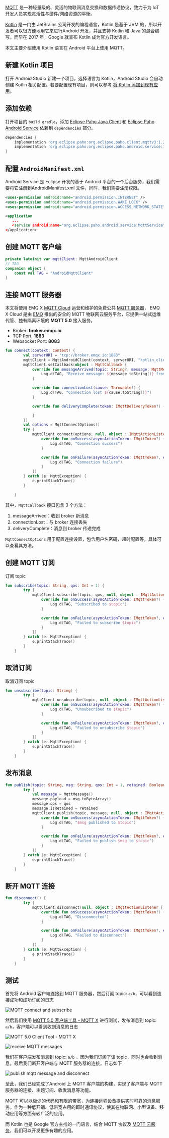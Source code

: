 

[MQTT](https://zh.wikipedia.org/zh-hans/MQTT) 是一种轻量级的、灵活的物联网消息交换和数据传递协议，致力于为 IoT 开发人员实现灵活性与硬件/网络资源的平衡。

[Kotlin](https://kotlinlang.org/) 是一门由 JetBrains 公司开发的编程语言，Kotlin 是基于 JVM 的，所以开发者可以很方便地用它来进行Android 开发，并且支持 Kotlin 和 Java 的混合编写。而早在 2017 年，Google 就宣布 Kotlin 成为官方开发语言。

本文主要介绍使用 Kotlin 语言在 Android 平台上使用 MQTT。

## 新建 Kotlin 项目

打开 Android Studio 新建一个项目，选择语言为 Kotlin，Android Studio 会自动创建 Kotlin 相关配置。若要配置现有项目，则可以参考 [将 Kotlin 添加到现有应用](https://developer.android.com/kotlin/add-kotlin)。

## 添加依赖

打开项目的 `build.gradle`，添加 [Eclipse Paho Java Client](https://www.eclipse.org/paho/clients/java/) 和 [Eclipse Paho Android Service](https://www.eclipse.org/paho/clients/android/) 依赖到 `dependencies` 部分。

```groovy
dependencies {
    implementation 'org.eclipse.paho:org.eclipse.paho.client.mqttv3:1.2.4'
    implementation 'org.eclipse.paho:org.eclipse.paho.android.service:1.1.1' 
}
```

## 配置 `AndroidManifest.xml`

Android Service 是 Eclipse 开发的基于 Android 平台的一个后台服务，我们需要将它注册到AndroidManifest.xml 文件，同时，我们需要注册权限。

```xml
<uses-permission android:name="android.permission.INTERNET" />
<uses-permission android:name="android.permission.WAKE_LOCK" />
<uses-permission android:name="android.permission.ACCESS_NETWORK_STATE" />

<application
   ...
   <service android:name="org.eclipse.paho.android.service.MqttService" />
</application>

```

## 创建 MQTT 客户端

```kotlin
private lateinit var mqttClient: MqttAndroidClient
// TAG
companion object {
    const val TAG = "AndroidMqttClient"
}
```

## 连接 MQTT 服务器

本文将使用 EMQ X  [MQTT Cloud](https://www.emqx.com/zh/cloud) 运营和维护的免费公共 [MQTT 服务器](https://www.emqx.com/zh/products/emqx)， EMQ X Cloud 是由 [EMQ](https://www.emqx.com/zh) 推出的安全的 MQTT 物联网云服务平台，它提供一站式运维代管、独有隔离环境的 **MQTT 5.0** 接入服务。

- Broker: **broker.emqx.io**
- TCP Port: **1883**
- Websocket Port: **8083**

```kotlin
fun connect(context: Context) {
        val serverURI = "tcp://broker.emqx.io:1883"
        mqttClient = MqttAndroidClient(context, serverURI, "kotlin_client")
        mqttClient.setCallback(object : MqttCallback {
            override fun messageArrived(topic: String?, message: MqttMessage?) {
                Log.d(TAG, "Receive message: ${message.toString()} from topic: $topic")
            }

            override fun connectionLost(cause: Throwable?) {
                Log.d(TAG, "Connection lost ${cause.toString()}")
            }

            override fun deliveryComplete(token: IMqttDeliveryToken?) {

            }
        })
        val options = MqttConnectOptions()
        try {
            mqttClient.connect(options, null, object : IMqttActionListener {
                override fun onSuccess(asyncActionToken: IMqttToken?) {
                    Log.d(TAG, "Connection success")
                }

                override fun onFailure(asyncActionToken: IMqttToken?, exception: Throwable?) {
                    Log.d(TAG, "Connection failure")
                }
            })
        } catch (e: MqttException) {
            e.printStackTrace()
        }

    }
```

其中，`MqttCallback` 接口包含 3 个方法：

1. messageArrived：收到 broker 新消息
2. connectionLost：与 broker 连接丢失
3. deliveryComplete：消息到 broker 传递完成

`MqttConnectOptions` 用于配置连接设置，包含用户名密码，超时配置等，具体可以查看其方法。

## 创建 MQTT 订阅

订阅 topic

```kotlin
fun subscribe(topic: String, qos: Int = 1) {
        try {
            mqttClient.subscribe(topic, qos, null, object : IMqttActionListener {
                override fun onSuccess(asyncActionToken: IMqttToken?) {
                    Log.d(TAG, "Subscribed to $topic")
                }

                override fun onFailure(asyncActionToken: IMqttToken?, exception: Throwable?) {
                    Log.d(TAG, "Failed to subscribe $topic")
                }
            })
        } catch (e: MqttException) {
            e.printStackTrace()
        }
    }
```

## 取消订阅

取消订阅 topic

```kotlin
fun unsubscribe(topic: String) {
        try {
            mqttClient.unsubscribe(topic, null, object : IMqttActionListener {
                override fun onSuccess(asyncActionToken: IMqttToken?) {
                    Log.d(TAG, "Unsubscribed to $topic")
                }

                override fun onFailure(asyncActionToken: IMqttToken?, exception: Throwable?) {
                    Log.d(TAG, "Failed to unsubscribe $topic")
                }
            })
        } catch (e: MqttException) {
            e.printStackTrace()
        }
    }
```

## 发布消息

```kotlin
fun publish(topic: String, msg: String, qos: Int = 1, retained: Boolean = false) {
        try {
            val message = MqttMessage()
            message.payload = msg.toByteArray()
            message.qos = qos
            message.isRetained = retained
            mqttClient.publish(topic, message, null, object : IMqttActionListener {
                override fun onSuccess(asyncActionToken: IMqttToken?) {
                    Log.d(TAG, "$msg published to $topic")
                }

                override fun onFailure(asyncActionToken: IMqttToken?, exception: Throwable?) {
                    Log.d(TAG, "Failed to publish $msg to $topic")
                }
            })
        } catch (e: MqttException) {
            e.printStackTrace()
        }
    }
```

## 断开 MQTT 连接

```kotlin
fun disconnect() {
        try {
            mqttClient.disconnect(null, object : IMqttActionListener {
                override fun onSuccess(asyncActionToken: IMqttToken?) {
                    Log.d(TAG, "Disconnected")
                }

                override fun onFailure(asyncActionToken: IMqttToken?, exception: Throwable?) {
                    Log.d(TAG, "Failed to disconnect")
                }
            })
        } catch (e: MqttException) {
            e.printStackTrace()
        }
    }
```

## 测试

首先将 Android 客户端连接到 MQTT 服务器，然后订阅 topic:  `a/b`，可以看到连接成功和成功订阅的日志

![MQTT connect and subscribe](https://static.emqx.net/images/5513474b6c2a4848c232825da093bc25.png)

然后我们使用 [MQTT 5.0 客户端工具 - MQTT X](https://mqttx.app/zh) 进行测试，发布消息到 topic: `a/b`，客户端可以看到收到消息的日志

![MQTT 5.0 Client Tool - MQTT X](https://static.emqx.net/images/ab664c88b18208cc60fa476adb91f284.png)

![receive MQTT messages](https://static.emqx.net/images/8db9cd6cf35980d4ab6508984331ab2c.png)

我们在客户端发布消息到 topic: `a/b` ，因为我们订阅了该 topic，同时也会收到消息，最后我们断开客户端与 MQTT 服务器的连接，日志如下

![publish mqtt message and disconnect](https://static.emqx.net/images/11c4cf97ed7a0fc31a3c5547a709356e.png)

至此，我们已经完成了Android 上 MQTT 客户端的构建，实现了客户端与 MQTT 服务器的连接、主题订阅、收发消息等功能。

MQTT 可以以极少的代码和有限的带宽，为连接远程设备提供实时可靠的消息服务。作为一种低开销、低带宽占用的即时通讯协议，使其在物联网、小型设备、移动应用等方面有较广泛的应用。

而 Kotlin 也是 Google 官方主推的一门语言，结合 MQTT 协议及 [MQTT 云服务](https://www.emqx.com/zh/cloud)，我们可以开发更多有趣的应用。

